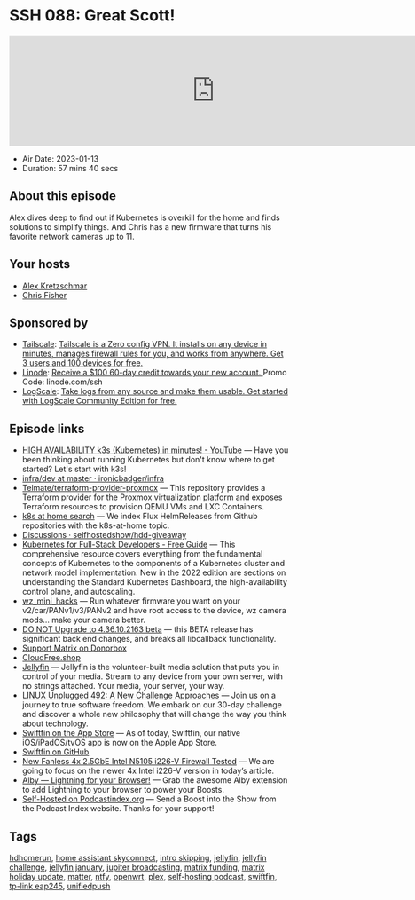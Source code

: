 # SSH 088: Great Scott!

<iframe src="https://player.fireside.fm/v2/dUlrHQih+paF8NuOV?theme=dark" width="740" height="200" frameborder="0" scrolling="no"></iframe>

* Air Date: 2023-01-13
* Duration: 57 mins 40 secs

## About this episode

Alex dives deep to find out if Kubernetes is overkill for the home and finds solutions to simplify things. And Chris has a new firmware that turns his favorite network cameras up to 11.

## Your hosts
* [Alex Kretzschmar](https://selfhosted.show/hosts/alexktz)
* [Chris Fisher](https://selfhosted.show/hosts/chrislas)

## Sponsored by

  * [Tailscale](http://tailscale.com/selfhosted): [Tailscale is a Zero config VPN. It installs on any device in minutes, manages firewall rules for you, and works from anywhere. Get 3 users and 100 devices for free. ](http://tailscale.com/selfhosted)
  * [Linode](https://linode.com/ssh): [Receive a $100 60-day credit towards your new account. ](https://linode.com/ssh) Promo Code: linode.com/ssh
  * [LogScale](https://crowdstrike.com/lce): [Take logs from any source and make them usable. Get started with LogScale Community Edition for free.](https://crowdstrike.com/lce)



## Episode links

  * [HIGH AVAILABILITY k3s (Kubernetes) in minutes! - YouTube](https://www.youtube.com/watch?v=UoOcLXfa8EU "HIGH AVAILABILITY k3s \(Kubernetes\) in minutes! - YouTube") — Have you been thinking about running Kubernetes but don't know where to get started? Let's start with k3s! 
  * [infra/dev at master · ironicbadger/infra](https://github.com/ironicbadger/infra/tree/master/dev "infra/dev at master · ironicbadger/infra")
  * [Telmate/terraform-provider-proxmox](https://github.com/Telmate/terraform-provider-proxmox "Telmate/terraform-provider-proxmox") — This repository provides a Terraform provider for the Proxmox virtualization platform and exposes Terraform resources to provision QEMU VMs and LXC Containers.
  * [k8s at home search](https://nanne.dev/k8s-at-home-search/ "k8s at home search") — We index Flux HelmReleases from Github repositories with the k8s-at-home topic.
  * [Discussions · selfhostedshow/hdd-giveaway](https://github.com/selfhostedshow/hdd-giveaway/discussions "Discussions · selfhostedshow/hdd-giveaway")
  * [Kubernetes for Full-Stack Developers - Free Guide](https://www.linode.com/content/kubernetes-guide/ "Kubernetes for Full-Stack Developers - Free Guide") — This comprehensive resource covers everything from the fundamental concepts of Kubernetes to the components of a Kubernetes cluster and network model implementation. New in the 2022 edition are sections on understanding the Standard Kubernetes Dashboard, the high-availability control plane, and autoscaling.
  * [wz_mini_hacks](https://github.com/gtxaspec/wz_mini_hacks "wz_mini_hacks") — Run whatever firmware you want on your v2/car/PANv1/v3/PANv2 and have root access to the device, wz camera mods... make your camera better.
  * [DO NOT Upgrade to 4.36.10.2163 beta](https://github.com/gtxaspec/wz_mini_hacks/issues/187 "DO NOT Upgrade to 4.36.10.2163 beta") — this BETA release has significant back end changes, and breaks all libcallback functionality.
  * [Support Matrix on Donorbox](https://donorbox.org/keep-matrix-exciting "Support Matrix on Donorbox")
  * [CloudFree.shop](https://cloudfree.shop/ "CloudFree.shop")
  * [Jellyfin](https://jellyfin.org/ "Jellyfin") — Jellyfin is the volunteer-built media solution that puts you in control of your media. Stream to any device from your own server, with no strings attached. Your media, your server, your way.
  * [LINUX Unplugged 492: A New Challenge Approaches](https://linuxunplugged.com/492 "LINUX Unplugged 492: A New Challenge Approaches") — Join us on a journey to true software freedom. We embark on our 30-day challenge and discover a whole new philosophy that will change the way you think about technology.
  * [Swiftfin on the App Store](https://jellyfin.org/posts/2022/12/29/swiftfin/ "Swiftfin on the App Store") — As of today, Swiftfin, our native iOS/iPadOS/tvOS app is now on the Apple App Store. 
  * [Swiftfin on GitHub](https://github.com/jellyfin/Swiftfin "Swiftfin on GitHub")
  * [New Fanless 4x 2.5GbE Intel N5105 i226-V Firewall Tested](https://www.servethehome.com/new-fanless-4x-2-5gbe-intel-n5105-i226-v-firewall-tested/ "New Fanless 4x 2.5GbE Intel N5105 i226-V Firewall Tested") — We are going to focus on the newer 4x Intel i226-V version in today’s article.
  * [Alby — Lightning for your Browser!](https://getalby.com/ "Alby — Lightning for your Browser!") — Grab the awesome Alby extension to add Lightning to your browser to power your Boosts.
  * [Self-Hosted on Podcastindex.org](https://podcastindex.org/podcast/830124 "Self-Hosted on Podcastindex.org") — Send a Boost into the Show from the Podcast Index website. Thanks for your support!



## Tags

[hdhomerun](https://selfhosted.show/tags/hdhomerun), [home assistant skyconnect](https://selfhosted.show/tags/home%20assistant%20skyconnect), [intro skipping](https://selfhosted.show/tags/intro%20skipping), [jellyfin](https://selfhosted.show/tags/jellyfin), [jellyfin challenge](https://selfhosted.show/tags/jellyfin%20challenge), [jellyfin january](https://selfhosted.show/tags/jellyfin%20january), [jupiter broadcasting](https://selfhosted.show/tags/jupiter%20broadcasting), [matrix funding](https://selfhosted.show/tags/matrix%20funding), [matrix holiday update](https://selfhosted.show/tags/matrix%20holiday%20update), [matter](https://selfhosted.show/tags/matter), [ntfy](https://selfhosted.show/tags/ntfy), [openwrt](https://selfhosted.show/tags/openwrt), [plex](https://selfhosted.show/tags/plex), [self-hosting podcast](https://selfhosted.show/tags/self-hosting%20podcast), [swiftfin](https://selfhosted.show/tags/swiftfin), [tp-link eap245](https://selfhosted.show/tags/tp-link%20eap245), [unifiedpush](https://selfhosted.show/tags/unifiedpush)